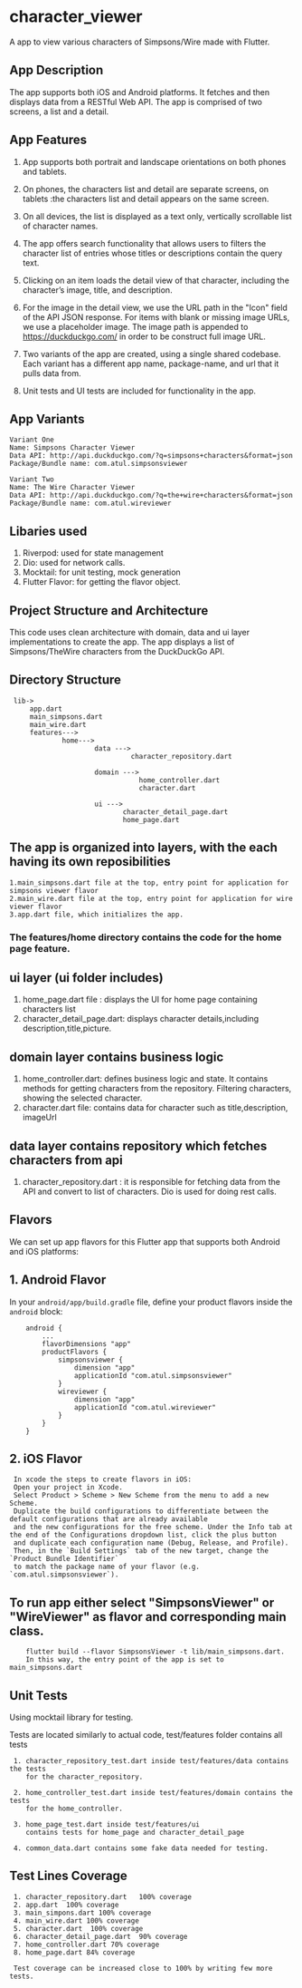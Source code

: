 # character_viewer

A app to view various characters of Simpsons/Wire made with Flutter.

## App Description
The app supports both iOS and Android platforms. It fetches and  then
displays data from a RESTful Web API. The app is comprised of two screens, a list and a detail.

## App Features
1. App supports both portrait and landscape orientations on both phones and tablets.
2. On phones, the characters list and detail are separate screens, 
   on tablets :the characters list and detail appears on the same screen.

3. On all devices, the list is displayed as a text only, 
   vertically scrollable list of character names.

4. The app offers search functionality that allows users to filters the character list of 
   entries whose titles or descriptions contain the query text.

5. Clicking on an item loads the detail view of that character, including the character’s image,
   title, and description. 

6. For the image in the detail view, we use the URL path in the "Icon" field of the API JSON response. 
   For items with blank or missing image URLs, we use a placeholder image. 
   The image path is appended to https://duckduckgo.com/ in order to be construct full image URL.

7. Two variants of the app are created, using a single shared codebase. 
   Each variant has a different app name, package-name, and url that it pulls data from.

8. Unit tests and UI tests are included for functionality in the app.
   
## App Variants
   
    Variant One
    Name: Simpsons Character Viewer
    Data API: http://api.duckduckgo.com/?q=simpsons+characters&format=json
    Package/Bundle name: com.atul.simpsonsviewer

    Variant Two
    Name: The Wire Character Viewer
    Data API: http://api.duckduckgo.com/?q=the+wire+characters&format=json
    Package/Bundle name: com.atul.wireviewer

## Libaries used
  1. Riverpod: used for state management 
  2. Dio: used for network calls.
  3. Mocktail: for unit testing, mock generation
  4. Flutter Flavor: for getting the flavor object.

## Project Structure and Architecture

This code uses clean architecture with domain, data and ui layer implementations to create 
the app. The app displays a list of Simpsons/TheWire characters from the DuckDuckGo API. 

## Directory Structure

     lib->
         app.dart
         main_simpsons.dart
         main_wire.dart
         features--->
                 home--->
                         data --->
                                  character_repository.dart
                         
                         domain --->
                                    home_controller.dart
                                    character.dart
                    
                         ui --->
                                character_detail_page.dart
                                home_page.dart

## The app is organized into layers, with the each having its own reposibilities
    1.main_simpsons.dart file at the top, entry point for application for simpsons viewer flavor
    2.main_wire.dart file at the top, entry point for application for wire viewer flavor
    3.app.dart file, which initializes the app. 

### The features/home directory contains the code for the home page feature.
## ui layer (ui folder includes)
1. home_page.dart file :  displays the UI for home page containing characters list
2. character_detail_page.dart: displays character details,including description,title,picture.

## domain layer contains business logic 
1. home_controller.dart: defines business logic and state. 
   It contains methods for getting characters from the repository. Filtering characters, 
   showing the selected character.
2. character.dart file: contains data for character such as title,description, imageUrl

## data layer contains repository which fetches characters from api
1. character_repository.dart : it is responsible for fetching data from the API and 
   convert to list of characters. Dio is used for doing rest calls.

## Flavors
We can set up app flavors for this Flutter app that supports both Android and iOS platforms:

 ## 1. Android Flavor
 In your `android/app/build.gradle` file, define your product flavors inside the `android` block:

        android {
            ...
            flavorDimensions "app"
            productFlavors {
                simpsonsviewer {
                    dimension "app"
                    applicationId "com.atul.simpsonsviewer"
                }
                wireviewer {
                    dimension "app"
                    applicationId "com.atul.wireviewer"
                }
            }
        }
        
 ## 2. iOS Flavor 
     In xcode the steps to create flavors in iOS:
     Open your project in Xcode.
     Select Product > Scheme > New Scheme from the menu to add a new Scheme. 
     Duplicate the build configurations to differentiate between the default configurations that are already available 
     and the new configurations for the free scheme. Under the Info tab at the end of the Configurations dropdown list, click the plus button 
     and duplicate each configuration name (Debug, Release, and Profile).
     Then, in the `Build Settings` tab of the new target, change the `Product Bundle Identifier` 
     to match the package name of your flavor (e.g. `com.atul.simpsonsviewer`).


  ## To run app either select "SimpsonsViewer" or "WireViewer" as flavor and corresponding main class.

        flutter build --flavor SimpsonsViewer -t lib/main_simpsons.dart. 
        In this way, the entry point of the app is set to main_simpsons.dart

## Unit Tests
   Using mocktail library for testing.
   
   Tests are located similarly to actual code, test/features folder contains all tests
   
     1. character_repository_test.dart inside test/features/data contains the tests 
        for the character_repository.

     2. home_controller_test.dart inside test/features/domain contains the tests 
        for the home_controller.

     3. home_page_test.dart inside test/features/ui 
        contains tests for home_page and character_detail_page

     4. common_data.dart contains some fake data needed for testing.

  ##  Test Lines Coverage
     1. character_repository.dart   100% coverage
     2. app.dart  100% coverage
     3. main_simpons.dart 100% coverage
     4. main_wire.dart 100% coverage
     5. character.dart  100% coverage
     6. character_detail_page.dart  90% coverage
     7. home_controller.dart 70% coverage
     8. home_page.dart 84% coverage

     Test coverage can be increased close to 100% by writing few more tests.
    

